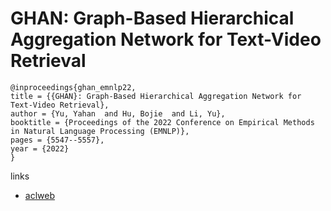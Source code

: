# GHAN: Graph-Based Hierarchical Aggregation Network for Text-Video Retrieval

```
@inproceedings{ghan_emnlp22,
title = {{GHAN}: Graph-Based Hierarchical Aggregation Network for Text-Video Retrieval},
author = {Yu, Yahan  and Hu, Bojie  and Li, Yu},
booktitle = {Proceedings of the 2022 Conference on Empirical Methods in Natural Language Processing (EMNLP)},
pages = {5547--5557},
year = {2022}
}
```

links
- [aclweb](https://aclanthology.org/2022.emnlp-main.374)
